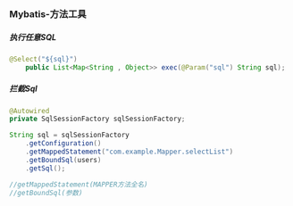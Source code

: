 ### Mybatis-方法工具

##### 执行任意SQL

```JAVA
@Select("${sql}")
    public List<Map<String , Object>> exec(@Param("sql") String sql);
```

##### 拦截Sql

```JAVA
@Autowired
private SqlSessionFactory sqlSessionFactory;

String sql = sqlSessionFactory
    .getConfiguration()
    .getMappedStatement("com.example.Mapper.selectList")
    .getBoundSql(users)
    .getSql();

//getMappedStatement(MAPPER方法全名)
//getBoundSql(参数)
```

